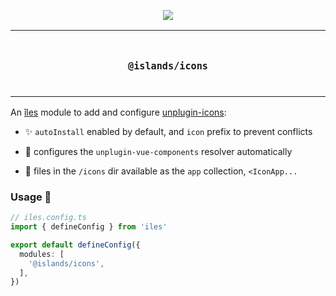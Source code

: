 <p align="center">
  <a href="https://nuraui.com">
    <img src="https://github.com/nuraui/nurajs/blob/main/docs/images/banner.png"/>
  </a>
</p>

<p align="center">
<table>
<tbody>
<td align="center">
<br/>
<p align="center">
  <h3><samp>@islands/icons</samp></h3>
  <img width="2000" height="0">
</p>
</td>
</tbody>
</table>
</p>

[îles]: https://github.com/nuraui/nurajs
[components]: https://nuraui.com/guide/project-structure
[unplugin-icons]: https://github.com/antfu/unplugin-icons

An [îles] module to add and configure [unplugin-icons]:

- ✨ `autoInstall` enabled by default, and `icon` prefix to prevent conflicts

- 🧱 configures the `unplugin-vue-components` resolver automatically

- 🎨 files in the `/icons` dir available as the `app` collection, `<IconApp...`


### Usage 🚀

```ts
// iles.config.ts
import { defineConfig } from 'iles'

export default defineConfig({
  modules: [
    '@islands/icons',
  ],
})
```
